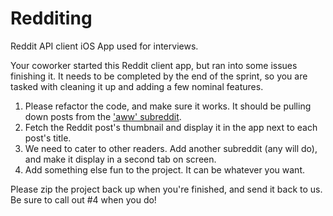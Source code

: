 Redditing
=========

Reddit API client iOS App used for interviews.

Your coworker started this Reddit client app, but ran into some issues finishing it. It needs to be completed by the end of the sprint, so you are tasked with cleaning it up and adding a few nominal features.

1. Please refactor the code, and make sure it works. It should be pulling down posts from the ['aww' subreddit](https://www.reddit.com/r/aww).
2. Fetch the Reddit post's thumbnail and display it in the app next to each post's title.
3. We need to cater to other readers. Add another subreddit (any will do), and make it display in a second tab on screen.
4. Add something else fun to the project. It can be whatever you want.

Please zip the project back up when you're finished, and send it back to us. Be sure to call out #4 when you do!
